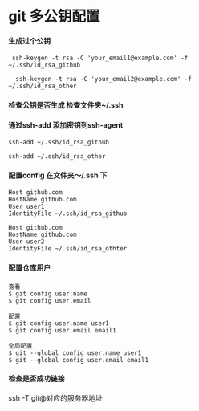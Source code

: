 # git 多公钥配置

#### 生成过个公钥

```
 ssh-keygen -t rsa -C 'your_email1@example.com' -f ~/.ssh/id_rsa_github
 
  ssh-keygen -t rsa -C 'your_email2@example.com' -f ~/.ssh/id_rsa_other
```

#### 检查公钥是否生成 检查文件夹~/.ssh

#### 通过ssh-add 添加密钥到ssh-agent

```
ssh-add ~/.ssh/id_rsa_github

ssh-add ~/.ssh/id_rsa_other
```

#### 配置config 在文件夹～/.ssh 下

```
Host github.com
HostName github.com
User user1
IdentityFile ~/.ssh/id_rsa_github

Host github.com
HostName github.com
User user2
IdentityFile ~/.ssh/id_rsa_othter

```

#### 配置仓库用户

```
查看
$ git config user.name
$ git config user.email

配置
$ git config user.name user1
$ git config user.email email1

全局配置
$ git --global config user.name user1
$ git --global config user.email email1
```

#### 检查是否成功链接

ssh -T git@对应的服务器地址
